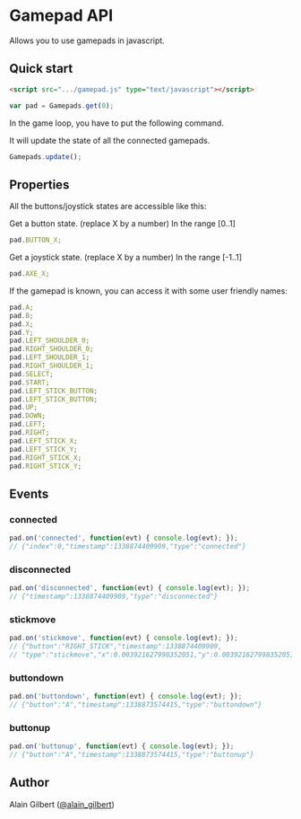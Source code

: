 # Gamepad API

Allows you to use gamepads in javascript.

## Quick start

```html
<script src=".../gamepad.js" type="text/javascript"></script>
```

```js
var pad = Gamepads.get(0);
```

In the game loop, you have to put the following command.

It will update the state of all the connected gamepads.

```js
Gamepads.update();
```

## Properties

All the buttons/joystick states are accessible like this:

Get a button state. (replace X by a number) In the range [0..1]

```js
pad.BUTTON_X;
```

Get a joystick state. (replace X by a number) In the range [-1..1]

```js
pad.AXE_X;
```


If the gamepad is known, you can access it with some user friendly names:

```js
pad.A;
pad.B;
pad.X;
pad.Y;
pad.LEFT_SHOULDER_0;
pad.RIGHT_SHOULDER_0;
pad.LEFT_SHOULDER_1;
pad.RIGHT_SHOULDER_1;
pad.SELECT;
pad.START;
pad.LEFT_STICK_BUTTON;
pad.LEFT_STICK_BUTTON;
pad.UP;
pad.DOWN;
pad.LEFT;
pad.RIGHT;
pad.LEFT_STICK_X;
pad.LEFT_STICK_Y;
pad.RIGHT_STICK_X;
pad.RIGHT_STICK_Y;
```


## Events

### connected

```js
pad.on('connected', function(evt) { console.log(evt); });
// {"index":0,"timestamp":1338874409909,"type":"connected"}
```

### disconnected

```js
pad.on('disconnected', function(evt) { console.log(evt); });
// {"timestamp":1338874409909,"type":"disconnected"}
```

### stickmove

```js
pad.on('stickmove', function(evt) { console.log(evt); });
// {"button":"RIGHT_STICK","timestamp":1338874409909,
// "type":"stickmove","x":0.003921627998352051,"y":0.003921627998352051}
```

### buttondown

```js
pad.on('buttondown', function(evt) { console.log(evt); });
// {"button":"A","timestamp":1338873574415,"type":"buttondown"}
```

### buttonup

```js
pad.on('buttonup', function(evt) { console.log(evt); });
// {"button":"A","timestamp":1338873574415,"type":"buttonup"}
```

## Author

Alain Gilbert ([@alain_gilbert](https://twitter.com/alain_gilbert))
